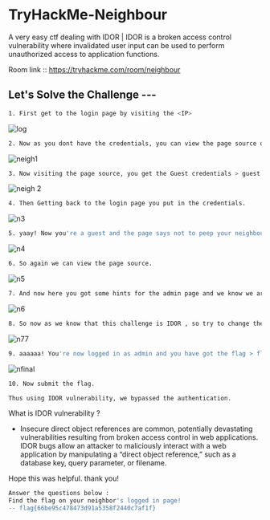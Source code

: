 
# TryHackMe-Neighbour

A very easy ctf dealing with IDOR | 
IDOR is a broken access control vulnerability where invalidated user input can be used to perform unauthorized access to application functions.

Room link :: https://tryhackme.com/room/neighbour



## Let's Solve the Challenge ---

```bash
1. First get to the login page by visiting the <IP>
```
![log](https://user-images.githubusercontent.com/119054834/204042819-8776e145-5714-4edd-b36e-f79cf526bc08.png)


```bash
2. Now as you dont have the credentials, you can view the page source or press CTRL+U to get the guest login credentials( use the guest account!(CTRL+U) ) written below the Login button.
```
![neigh1](https://user-images.githubusercontent.com/119054834/204041674-bd6115c8-0c70-4fb1-9ac7-6d31e067c907.png)


```bash
3. Now visiting the page source, you get the Guest credentials > guest:guest 
```
![neigh 2](https://user-images.githubusercontent.com/119054834/204041711-79e4ccdc-aa77-48e6-b17d-a578a9b4d8ae.png)


```bash
4. Then Getting back to the login page you put in the credentials.
```
![n3](https://user-images.githubusercontent.com/119054834/204041723-d0bb5a3e-ae81-42fe-808e-6a9ea2321a97.png)


```bash
5. yaay! Now you're a guest and the page says not to peep your neighbour’s profile. Mmmmmmm!
```
![n4](https://user-images.githubusercontent.com/119054834/204041737-0a89e8fb-5826-413a-baa6-01517282f655.png)


```bash
6. So again we can view the page source.
```
![n5](https://user-images.githubusercontent.com/119054834/204041742-22aa7ca1-beee-4e2c-b166-6191a73e2858.png)


```bash
7. And now here you got some hints for the admin page and we know we are still logged in as guest.
```
![n6](https://user-images.githubusercontent.com/119054834/204041753-68a97082-4dfd-4b29-a740-69cc95a05192.png)


```bash
8. So now as we know that this challenge is IDOR , so try to change the ‘guest’ with ‘admin’ to login as admin.
```
![n77](https://user-images.githubusercontent.com/119054834/204041769-a1feb7ab-136d-4fac-9c97-ea55909549c9.png)


```bash
9. aaaaaa! You're now logged in as admin and you have got the flag > flag{***************}
```

![nfinal](https://user-images.githubusercontent.com/119054834/204042020-fed9fbf6-2478-4dca-ba8e-8de72d43a5fc.png)


```bash
10. Now submit the flag.
```
```bash
Thus using IDOR vulnerability, we bypassed the authentication.
```

What is IDOR vulnerability ?
- Insecure direct object references are common, potentially devastating vulnerabilities resulting from broken access control in web applications. IDOR bugs allow an attacker to maliciously interact with a web application by manipulating a “direct object reference,” such as a database key, query parameter, or filename.

Hope this was helpful. thank you!


```bash
Answer the questions below :
Find the flag on your neighbor's logged in page!
-- flag{66be95c478473d91a5358f2440c7af1f}
```
